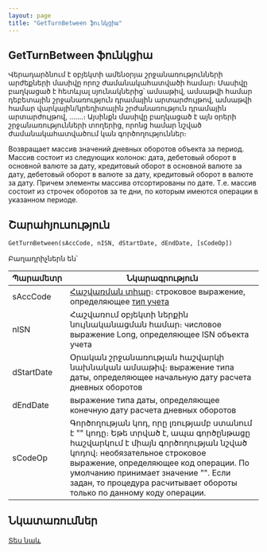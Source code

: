 ```yaml
---
layout: page
title: "GetTurnBetween ֆունկցիա"
---
```


## GetTurnBetween ֆունկցիա

Վերադարձնում է օբյեկտի ամենօրյա շրջանառությունների արժեքների մասիվը որոշ ժամանակահատվածի համար։ Մասիվը բաղկացած է հետևյալ սյունակներից՝ ամսաթիվ, ամսաթվի համար դեբետային շրջանառություն դրամային արտարժույթով, ամսաթվի համար վարկային/կրեդիտային շրժանառություն դրամային արտարժույթով, .......։ Այսինքն մասիվը բաղկացած է այն օրերի շրջանառությունների տողերից, որոնց համար նշված ժամանակահատվածում կան գործողություններ։

Возвращает массив значений дневных оборотов объекта за период. Массив состоит из следующих колонок: дата, дебетовый оборот в основной валюте за дату, кредитовый оборот в основной валюте за дату, дебетовый оборот в валюте за дату, кредитовый оборот в валюте за дату. Причем элементы массива отсортированы по дате. Т.е. массив состоит из строчек оборотов за те дни, по которым имеются операции в указанном периоде.


## Շարահյուսություն

```vb
GetTurnBetween(sAccCode, nISN, dStartDate, dEndDate, [sCodeOp])
```

Բաղադրիչներն են՝


| Պարամետր | Նկարագրություն |
|--|--|
| sAccCode | [Հաշվառման տիպը](../../../Defs/Accounting.md)։ строковое выражение, определяющее [тип учета](../../../Defs/Accounting.html) |
| nISN | Հաշվառում օբյեկտի ներքին նույնականացման համար։ числовое выражение Long, определяющее ISN объекта учета |
| dStartDate | Օրական շրջանառության հաշվարկի նախնական ամսաթիվ։ выражение типа даты, определяющее начальную дату расчета дневных оборотов |
| dEndDate | выражение типа даты, определяющее конечную дату расчета дневных оборотов |
| sCodeOp | Գործողության կոդ, որը լռությամբ ստանում է "" կոդը։ Եթե տրված է, ապա գործընթացը հաշվարկում է միայն գործողության նշված կոդով։ необязательное строковое выражение, определяющее код операции. По умолчанию принимает значение &quot;&quot;. Если задан, то процедура расчитывает обороты только по данному коду операции. |


## Նկատառումներ

[Տես նաև](../../../functions.html)

